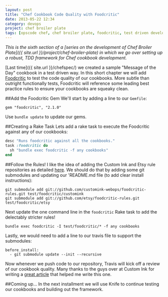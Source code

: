 ```yaml
---
layout: post
title: "Chef Cookbook Code Quality with Foodcritic"
date: 2013-05-22 12:34
category: devops
project: chef broiler plate
tags: [opscode chef, chef broiler plate, foodcritic, test driven development, tdd, code quality]
---
```


*This is the sixth section of a [series on the development of Chef Broiler Plate]({{ site.url }}/project/chef-broiler-plate) in which we go over setting up a robust, TDD framework for Chef cookbook development.*

[Last time]({{ site.url }}/chefspec/) we created a sample "Message of the Day" cookbook in a test driven way. In this short chapter we will add [Foodcritic](http://acrmp.github.io/foodcritic/) to test the code quality of our cookbooks. More subtle than outright functionally tests, Foodcritic will reference some leading best practice rules to ensure your cookbooks are squeaky clean.

##Add the Foodcritic Gem
We'll start by adding a line to our `Gemfile`:

    gem "foodcritic", "2.1.0"

Use `bundle update` to update our gems.

##Creating a Rake Task
Lets add a rake task to execute the Foodcritic against any of our cookbooks:

```ruby
desc "Runs foodcritic against all the cookbooks."
task :foodcritic do
  sh "bundle exec foodcritic -f any cookbooks"
end
```

##Follow the Rules!
I like the idea of adding the Custom Ink and Etsy rule repositories as detailed [here](http://technology.customink.com/blog/2012/08/03/testing-chef-cookbooks/). We should do that by adding some git submodules and updating our 'README.md file (to add clear install instructions):

    git submodule add git://github.com/customink-webops/foodcritic-rules.git test/foodcritic/customink
    git submodule add git://github.com/etsy/foodcritic-rules.git test/foodcritic/etsy

Next update the one command line in the `foodcritic` Rake task to add the delectably stricter rules!

    bundle exec foodcritic -I test/foodcritic/* -f any cookbooks

Lastly, we would need to add a line to our travis file to support the submodules:

    before_install:
      - git submodule update --init --recursive

Now whenever we push code to our repository, Travis will kick off a review of our cookbook quality. Many thanks to the guys over at Custom Ink for writing a [great article](http://technology.customink.com/blog/2012/06/04/mvt-foodcritic-and-travis-ci/) that helped me write this one.

##Coming up…
In the next installment we will use Knife to continue testing our cookbooks and building out the framework.


